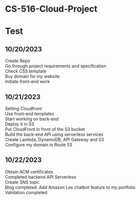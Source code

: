 # CS-516-Cloud-Project
# Test


## 10/20/2023
Create Repo \
Go through project requirements and specification \
Check CSS template \
Buy domain for my website \
Initiate front-end work



## 10/21/2023
Setting Cloudfront \
Use front-end templates \
Start working on back-end \
Deploy it in S3 \
Put CloudFront in front of the S3 bucket \
Build the back-end API using serverless services \
Create Lambda, DynamoDB, API Gateway and S3 \
Configure my domain in Route 53


## 10/22/2023
Obtain ACM certificates \
Completed backend API Serverless \
Create SNS topic \
Blog completed: Add Amazon Lex chatbot feature to my portfolio \
Validation completed

